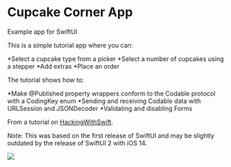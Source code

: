 # Cupcake Corner App
Example app for SwiftUI

This is a simple tutorial app where you can: 

*Select a cupcake type from a picker
*Select a number of cupcakes using a stepper
*Add extras
*Place an order

The tutorial shows how to: 

*Make @Published property wrappers conform to the Codable protocol with a CodingKey enum
*Sending and receiving Codable data with URLSession and JSONDecoder 
*Validating and disabling Forms

From a tutorial on <a href="https://www.hackingwithswift.com">HackingWithSwift</a>.

Note: This was based on the first release of SwiftUI and may be slightly outdated by the release of SwiftUI 2 with iOS 14. 

![](CupcakeCornerAnimation.gif)
